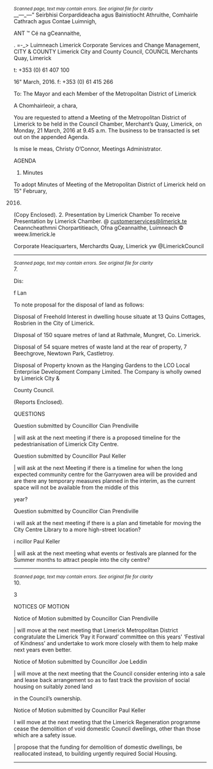*<small>Scanned page, text may contain errors. See original file for clarity</small>*  
__—_—" Seirbhisi Corpardideacha agus Bainistiocht Athruithe,
Comhairle Cathrach agus Contae Luimnigh,

ANT ™ Cé na gCeannaithe,

. =-_> Luimneach
Limerick Corporate Services and Change Management,
CITY & COUNTY Limerick City and County Council,
COUNCIL Merchants Quay,
Limerick

t: +353 (0) 61 407 100

16" March, 2016. f: +353 (0) 61 415 266

To: The Mayor and each Member of the Metropolitan District of Limerick

A Chomhairleoir, a chara,

You are requested to attend a Meeting of the Metropolitan District of Limerick to be held in the
Council Chamber, Merchant’s Quay, Limerick, on Monday, 21 March, 2016 at 9.45 a.m. The
business to be transacted is set out on the appended Agenda.

Is mise le meas,
Christy O’Connor,
Meetings Administrator.

AGENDA

1. Minutes

To adopt Minutes of Meeting of the Metropolitan District of Limerick held on 15" February,

2016.
(Copy Enclosed).
2. Presentation by Limerick Chamber
To receive Presentation by Limerick Chamber.
@ customerservices@limerick.te
Ceanncheathmni Chorpartitieach, Ofna gCeannaithe, Luimneach © weew.limerick.le

Corporate Heaciquarters, Merchardts Quay, Limerick yw @LimerickCouncil

---
*<small>Scanned page, text may contain errors. See original file for clarity</small>*  
7.

Dis:

f Lan

To note proposal for the disposal of land as follows:

Disposal of Freehold Interest in dwelling house situate at 13 Quins Cottages, Rosbrien in
the City of Limerick.

Disposal of 150 square metres of land at Rathmale, Mungret, Co. Limerick.

Disposal of 54 square metres of waste land at the rear of property, 7 Beechgrove,
Newtown Park, Castletroy.

Disposal of Property known as the Hanging Gardens to the LCO Local Enterprise
Development Company Limited. The Company is wholly owned by Limerick City &

County Council.

(Reports Enclosed).

QUESTIONS

Question submitted by Councillor Cian Prendiville

| will ask at the next meeting if there is a proposed timeline for the pedestrianisation of
Limerick City Centre.

Question submitted by Councillor Paul Keller

| will ask at the next Meeting if there is a timeline for when the long expected community
centre for the Garryowen area will be provided and are there any temporary measures
planned in the interim, as the current space will not be available from the middle of this

year?

Question submitted by Councillor Cian Prendiville

i will ask at the next meeting if there is a plan and timetable for moving the City Centre
Library to a more high-street location?

i ncillor Paul Keller

| will ask at the next meeting what events or festivals are planned for the Summer months
to attract people into the city centre?

---
*<small>Scanned page, text may contain errors. See original file for clarity</small>*  
10.

3

NOTICES OF MOTION

Notice of Motion submitted by Councillor Cian Prendiville

| will move at the next meeting that Limerick Metropolitan District congratulate the
Limerick ‘Pay it Forward’ committee on this years' ‘Festival of Kindness’ and undertake to
work more closely with them to help make next years even better.

Notice of Motion submitted by Councillor Joe Leddin

| will move at the next meeting that the Council consider entering into a sale and lease
back arrangement so as to fast track the provision of social housing on suitably zoned land

in the Council’s ownership.

Notice of Motion submitted by Councillor Paul Keller

I will move at the next meeting that the Limerick Regeneration programme cease the
demolition of void domestic Council dwellings, other than those which are a safety issue.

| propose that the funding for demolition of domestic dwellings, be reallocated instead, to
building urgently required Social Housing.

---
